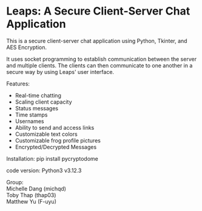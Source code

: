 # Leaps: A Secure Client-Server Chat Application

This is a secure client-server chat application using Python, Tkinter, and AES Encryption. 

It uses socket programming to establish communication between the server and multiple clients. The clients can then communicate to one another in a secure way by using Leaps' user interface.

Features:
  - Real-time chatting
  - Scaling client capacity
  - Status messages
  - Time stamps
  - Usernames
  - Ability to send and access links
  - Customizable text colors
  - Customizable frog profile pictures
  - Encrypted/Decrypted Messages

Installation:
pip install pycryptodome

code version: Python3 v3.12.3

Group: \
Michelle Dang (michqd) \
Toby Thap (thap03) \
Matthew Yu (F-uyu) 
